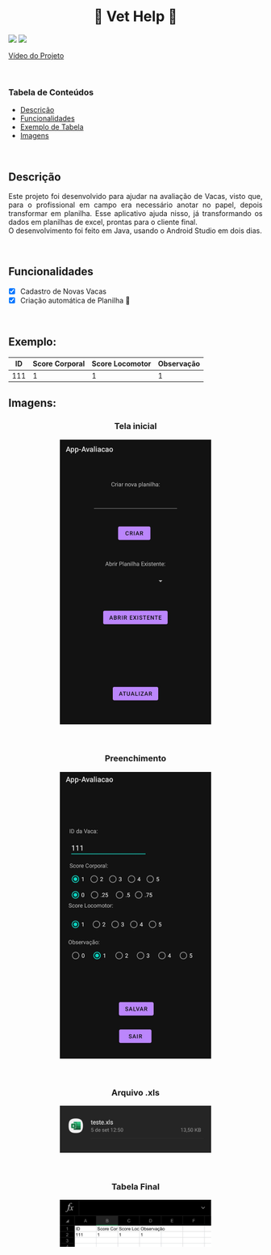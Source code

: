<h1 align="center">🐄 Vet Help 🐄 </h1>

<img src="https://img.shields.io/static/v1?label=android-studio&message=framework&color=green&style=for-the-badge&logo=ANDROID">
<img src="https://img.shields.io/static/v1?label=java&message=language&color=red&style=for-the-badge&logo=JAVA">
<p><a href="https://www.linkedin.com/feed/update/urn:li:activity:6846870779393646592/"> Vídeo do Projeto </a></p>
 <br>

 ### Tabela de Conteúdos
   * [Descrição](#Descrição)
   * [Funcionalidades](#funcionalidades)
   * [Exemplo de Tabela](#exemplo)
   * [Imagens](#Imagens)


<br>

## Descrição
<p align="justify">Este projeto foi desenvolvido para ajudar na avaliação de Vacas, visto que, para o profissional em campo era necessário anotar no papel, depois transformar em planilha. Esse aplicativo ajuda nisso, já transformando os dados em planilhas de excel, prontas para o cliente final.<br>
O desenvolvimento foi feito em Java, usando o Android Studio em dois dias. </p>

<br>

## Funcionalidades  

- [X] Cadastro de Novas Vacas
- [X] Criação automática de Planilha 📝

<br>

## Exemplo: 
|ID|Score Corporal|Score Locomotor|Observação|
| -------- | -------- | -------- |-------- |
|111|1|1|1

## Imagens:

<h3 align="center">Tela inicial</h3>

<p align='center'><img src='Imagens/telainicial.jpeg' alt="telainicial" width="300"/></p><br>

<h3 align="center">Preenchimento</h3>

<p align='center'><img src='Imagens/populandodados.jpeg' alt="populandodados" width="300"/></p><br>

<h3 align="center">Arquivo .xls</h3>

<p align='center'><img src='Imagens/arquivo.jpeg' alt="arquivo" width="300"/></p><br>

<h3 align="center">Tabela Final</h3>

<p align='center'><img src='Imagens/final.jpeg' alt="final" width="300"/></p><br>
